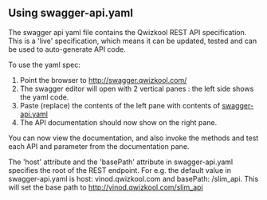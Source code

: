 ## Using swagger-api.yaml

The swagger api yaml file contains the Qwizkool REST API specification. 
This is a 'live' specification, which means it can be updated, tested and can be used to auto-generate API code.

To use the yaml spec:

1. Point the browser to http://swagger.qwizkool.com/
2. The swagger editor will open with 2 vertical panes : the left side shows the yaml code.
3. Paste (replace) the contents of the left pane with contents of [swagger-api.yaml](swagger-api.yaml)
4. The API documentation should now show on the right pane.

You can now view the documentation, and also invoke the methods and test each API and parameter from the documentation pane.

The 'host' attribute and the 'basePath' attribute in swagger-api.yaml specifies the root of the REST endpoint.
For e.g. the default value in swagger-api.yaml is host: vinod.qwizkool.com and basePath: /slim_api. This will set the base path 
to http://vinod.qwizkool.com/slim_api